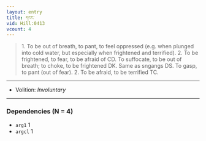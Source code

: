 ```yaml
---
layout: entry
title: དངང་
vid: Hill:0413
vcount: 4
---
```

> 1\. To be out of breath, to pant, to feel oppressed (e\.g\. when plunged into cold water, but especially when frightened and terrified)\. 2\. To be frightened, to fear, to be afraid of CD\. To suffocate, to be out of breath; to choke, to be frightened DK\. Same as sngangs DS\. To gasp, to pant (out of fear)\. 2\. To be afraid, to be terrified TC\.

---
* Volition: _Involuntary_

---

### Dependencies (N = 4)
* `arg1` 1
* `argcl` 1
